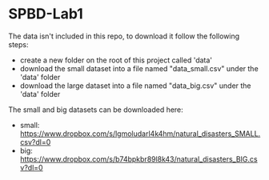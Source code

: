 # SPBD-Lab1


The data isn't included in this repo, to download it follow the following steps:
- create a new folder on the root of this project called 'data'
- download the small dataset into a file named "data_small.csv" under the 'data' folder
- download the large dataset into a file named "data_big.csv" under the 'data' folder

The small and big datasets can be downloaded here:
- small: https://www.dropbox.com/s/lgmoludarl4k4hm/natural_disasters_SMALL.csv?dl=0
- big: https://www.dropbox.com/s/b74bpkbr89l8k43/natural_disasters_BIG.csv?dl=0

